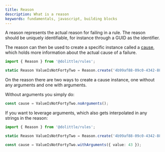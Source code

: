 ```yaml
---
title: Reason
description: What is a reason
keywords: fundamentals, javascript, building blocks
---
```

A reason represents the actual reason for failing in a rule. The reason should be
uniquely identifiable, for instance through a GUID as the identifier.

The reason can then be used to create a specific instance called a [cause](./cause.md),
which holds more information about the actual cause of a failure.

```typescript
import { Reason } from '@dolittle/rules';

static Reason ValueIsNotFortyTwo = Reason.create('4b99af88-09c0-4342-8876-24c42a48d728', 'Value should be forty two');
```

On the reason there are two ways to create a cause instance, one without any arguments and
one with arguments.

Without arguments you simply do:

```typescript
const cause = ValueIsNotFortyTwo.noArguments();
```

If you want to leverage arguments, which also gets interpolated in any strings in the reason:

```typescript
import { Reason } from '@dolittle/rules';

static Reason ValueIsNotFortyTwo = Reason.create('4b99af88-09c0-4342-8876-24c42a48d728', 'Value '{value}' should be forty two');

const cause = ValueIsNotFortyTwo.withArguments({ value: 43 });
```

